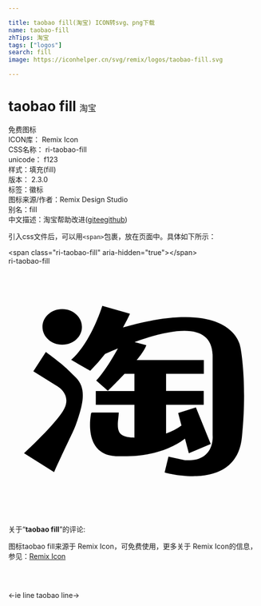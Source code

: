 ```yaml
---

title: taobao fill(淘宝) ICON转svg、png下载
name: taobao-fill
zhTips: 淘宝
tags: ["logos"]
search: fill
image: https://iconhelper.cn/svg/remix/logos/taobao-fill.svg

---
```


# taobao fill  <small style="font-size: 60%;font-weight: 100">淘宝</small>


<div class="detail-page">
<p>
<span><span class="badge-success badge">免费图标</span> </span>
<br/>
<span>
ICON库：
<span class="badge-secondary badge">Remix Icon</span> 
</span>
<br/>
<span>
CSS名称：
<span class="badge-secondary badge">ri-taobao-fill</span> 
</span>
<br/>
<span>
unicode：
<span class="badge-secondary badge">f123</span> 
<copy-btn content='f123' btn-title=""></copy-btn>
<copy-btn :content='String.fromCodePoint(parseInt("f123", 16))' btn-title="复制U"></copy-btn>
</span><br/><span>样式：<span class="badge-light badge">填充(fill)</span></span>
<br/>
<span>
版本：
<span class="badge-secondary badge">2.3.0</span> 
</span><br/><span>标签：<span class="badge-light badge"><router-link to="/tags/logos.html">徽标</router-link></span></span>
<br/>
<span>图标来源/作者：<span class="badge-light badge">Remix Design Studio</span></span> 
<br/>
<span>别名：<span class="badge-light badge">fill</span></span><br/><span class="zh-detail">中文描述：<span class="badge-primary badge">淘宝</span><span class="help-link"><span>帮助改进</span>(<a href="https://gitee.com/liuwave/icon-helper/edit/master/json/remix/logos/taobao-fill.json" target="_blank" rel="noopener noreferrer">gitee</a><a href="https://github.com/liuwave/icon-helper/edit/master/json/remix/logos/taobao-fill.json" target="_blank" rel="noopener noreferrer">github</a></span>)</span><br/>
</p>
</div>
<div class="alert alert-dark">
  <i class="ri-taobao-fill ri-xs"></i>
  <i class="ri-taobao-fill ri-sm"></i>
  <i class="ri-taobao-fill ri-lg"></i>
  <i class="ri-taobao-fill ri-2x"></i>
  <i class="ri-taobao-fill ri-3x"></i>
  <i class="ri-taobao-fill ri-5x"></i>
  <i class="ri-taobao-fill ri-7x"></i>
</div>
<div>
  <p>引入css文件后，可以用<code>&lt;span&gt;</code>包裹，放在页面中。具体如下所示：    
  </p>
  <div class="alert alert-primary" style="font-size: 14px">
    &lt;span class="ri-taobao-fill" aria-hidden="true"&gt;&lt;/span&gt;
    <copy-btn content='<span class="ri-taobao-fill" aria-hidden="true"></span>'></copy-btn>
  </div>
  <div class="alert alert-secondary">
    <i class="ri-taobao-fill"
    style="font-size: 24px"
    aria-hidden="true"></i> ri-taobao-fill
    <copy-btn content="ri-taobao-fill" btn-title="复制图标名称"></copy-btn>
  </div>
</div>
<div id="svg" class="svg-wrap">
<svg xmlns="http://www.w3.org/2000/svg" viewBox="0 0 24 24">
    <g>
        <path fill="none" d="M0 0h24v24H0z"/>
        <path fill-rule="nonzero" d="M3.576 8.277l-1.193 1.842 2.2 1.371s1.464.754.763 2.169c-.65 1.338-3.846 4.27-3.846 4.27l2.862 1.798c1.984-4.326 1.85-3.75 2.347-5.306.512-1.58.624-2.794-.242-3.677-1.113-1.125-1.238-1.23-2.891-2.467zm1.564-.694c1.04 0 1.883-.758 1.883-1.693 0-.943-.843-1.701-1.883-1.701-1.048 0-1.887.762-1.887 1.701.005.931.84 1.693 1.887 1.693zm17.005.21s-.624-4.87-11.207-1.854c.455-.795.669-1.307.669-1.307l-2.64-.75s-1.07 3.508-2.972 5.14c0 0 1.846 1.073 1.826 1.04a17.07 17.07 0 0 0 1.407-1.596c.424-.19.83-.363 1.226-.524-.492.887-1.278 2.218-2.068 3.056l1.112.984s.762-.738 1.589-1.62h.943v1.636H8.345v1.306h3.685v3.133l-.14-.004c-.408-.02-1.037-.089-1.287-.484-.298-.484-.077-1.359-.064-1.903H7.995l-.093.052s-.935 4.205 2.689 4.113c3.386.092 5.33-.956 6.265-1.677l.37 1.394 2.09-.882-1.416-3.484-1.693.536.314 1.19c-.427.33-.93.572-1.467.754v-2.738h3.592v-1.31h-3.592v-1.637h3.604V9.051h-6.41c.464-.569.822-1.089.92-1.415l-1.122-.307c4.798-1.733 7.47-1.435 7.45 1.403v7.475s.283 2.564-2.636 2.383l-1.58-.343-.367 1.512s6.817 1.967 7.374-3.314c.552-5.282-.142-8.652-.142-8.652z"/>
    </g>
</svg>

</div>
<detail full-name='ri-taobao-fill'></detail>  
<div class="icon-detail__container">
<p>关于“<b>taobao fill</b>”的评论:</p>
</div>
<Vssue title="关于“taobao fill”的评论" />    
<div><p>图标taobao fill来源于 Remix Icon，可免费使用，更多关于  Remix Icon的信息，参见：<a target="_blank" href="https://iconhelper.cn/remix.html">Remix Icon</a>
</p></div>

<div style="padding:2rem 0 " class="page-nav"><p class="inner"><span class="prev">←<router-link to="/icon/logos/ie-line.html">ie line</router-link></span> <span class="next"><router-link to="/icon/logos/taobao-line.html">taobao line</router-link>→</span></p></div>

